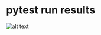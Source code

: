 # pytest run results
![alt text](https://github.com/niladri-lahiri/mnist-example/blob/feature/test/images/pytest.PNG)
